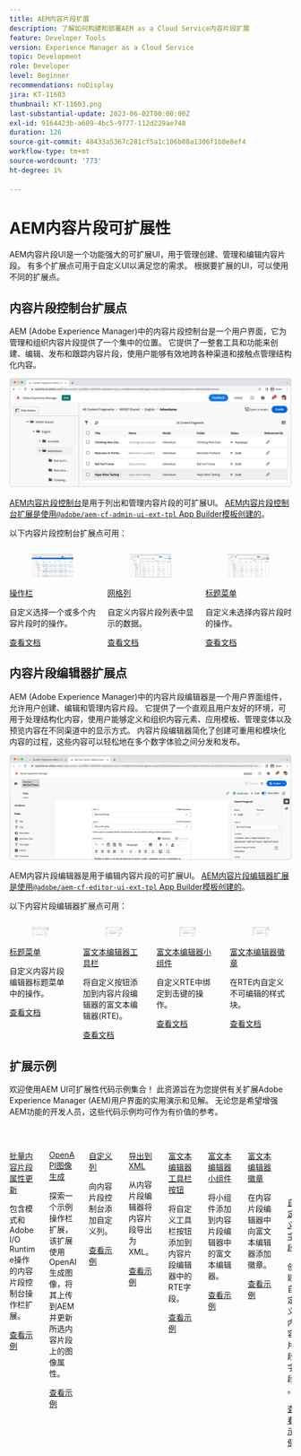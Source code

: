 ```yaml
---
title: AEM内容片段扩展
description: 了解如何构建和部署AEM as a Cloud Service内容片段扩展
feature: Developer Tools
version: Experience Manager as a Cloud Service
topic: Development
role: Developer
level: Beginner
recommendations: noDisplay
jira: KT-11603
thumbnail: KT-11603.png
last-substantial-update: 2023-06-02T00:00:00Z
exl-id: 9164423b-a609-4bc5-9777-112d229ae748
duration: 126
source-git-commit: 48433a5367c281cf5a1c106b08a1306f1b0e8ef4
workflow-type: tm+mt
source-wordcount: '773'
ht-degree: 1%

---
```


# AEM内容片段可扩展性

AEM内容片段UI是一个功能强大的可扩展UI，用于管理创建、管理和编辑内容片段。 有多个扩展点可用于自定义UI以满足您的需求。 根据要扩展的UI，可以使用不同的扩展点。

## 内容片段控制台扩展点

AEM (Adobe Experience Manager)中的内容片段控制台是一个用户界面，它为管理和组织内容片段提供了一个集中的位置。 它提供了一整套工具和功能来创建、编辑、发布和跟踪内容片段，使用户能够有效地跨各种渠道和接触点管理结构化内容。

![内容片段控制台](./assets/overview/cfc.png)

[AEM内容片段控制台](https://experienceleague.adobe.com/docs/experience-manager-cloud-service/content/sites/administering/content-fragments/content-fragments-console.html?lang=zh-Hans)是用于列出和管理内容片段的可扩展UI。 [AEM内容片段控制台扩展是使用`@adobe/aem-cf-admin-ui-ext-tpl` App Builder模板创建的](https://developer.adobe.com/uix/docs/services/aem-cf-console-admin/code-generation)。

以下内容片段控制台扩展点可用：

<div class="columns is-multiline">
      <div class="column is-half-tablet is-half-desktop is-one-third-widescreen" aria-label="Action bar">
        <div class="card" style="height: 100%">
          <div class="card-image">
            <figure class="image is-16by9">
              <a href="https://developer.adobe.com/uix/docs/services/aem-cf-console-admin/api/action-bar/" title="操作栏" tabindex="-1" target="_blank" rel="referrer">
                <img class="is-bordered-r-small" src="./assets/overview/cfc-action-bar.png" alt="操作栏">
              </a>
            </figure>
          </div>
          <div class="card-content is-padded-small">
            <div class="content">
              <p class="headline is-size-6 has-text-weight-bold"><a href="https://developer.adobe.com/uix/docs/services/aem-cf-console-admin/api/action-bar/" title="操作栏" target="_blank" rel="referrer">操作栏</a></p>
              <p class="is-size-6">自定义选择一个或多个内容片段时的操作。</p>
              <a href="https://developer.adobe.com/uix/docs/services/aem-cf-console-admin/api/action-bar/" class="spectrum-Button spectrum-Button--outline spectrum-Button--primary spectrum-Button--sizeM" target="_blank" rel="referrer">
                <span class="spectrum-Button-label has-no-wrap has-text-weight-bold">查看文档</span>
              </a>
            </div>
          </div>
        </div>
      </div>
  <div class="column is-half-tablet is-half-desktop is-one-third-widescreen" aria-label="Grid columns">
    <div class="card" style="height: 100%">
      <div class="card-image">
        <figure class="image is-16by9">
          <a href="https://developer.adobe.com/uix/docs/services/aem-cf-console-admin/api/grid-columns/" title="网格列" tabindex="-1" target="_blank" rel="referrer">
            <img class="is-bordered-r-small" src="./assets/overview/cfc-grid-columns.png" alt="网格列">
          </a>
        </figure>
      </div>
      <div class="card-content is-padded-small">
        <div class="content">
          <p class="headline is-size-6 has-text-weight-bold"><a href="https://developer.adobe.com/uix/docs/services/aem-cf-console-admin/api/grid-columns/" title="网格列" target="_blank" rel="referrer">网格列</a></p>
          <p class="is-size-6">自定义内容片段列表中显示的数据。</p>
          <a href="https://developer.adobe.com/uix/docs/services/aem-cf-console-admin/api/grid-columns/" class="spectrum-Button spectrum-Button--outline spectrum-Button--primary spectrum-Button--sizeM" target="_blank" rel="referrer">
            <span class="spectrum-Button-label has-no-wrap has-text-weight-bold">查看文档</span>
          </a>
        </div>
      </div>
    </div>
  </div>
  <div class="column is-half-tablet is-half-desktop is-one-third-widescreen" aria-label="Header menu">
    <div class="card" style="height: 100%">
      <div class="card-image">
        <figure class="image is-16by9">
          <a href="https://developer.adobe.com/uix/docs/services/aem-cf-console-admin/api/header-menu/" title="标题菜单" tabindex="-1" target="_blank" rel="referrer">
            <img class="is-bordered-r-small" src="./assets/overview/cfc-header-menu.png" alt="标题菜单">
          </a>
        </figure>
      </div>
      <div class="card-content is-padded-small">
        <div class="content">
          <p class="headline is-size-6 has-text-weight-bold"><a href="https://developer.adobe.com/uix/docs/services/aem-cf-console-admin/api/header-menu/" title="标题菜单" target="_blank" rel="referrer">标题菜单</a></p>
          <p class="is-size-6">自定义未选择内容片段时的操作。</p>
          <a href="https://developer.adobe.com/uix/docs/services/aem-cf-console-admin/api/header-menu/" class="spectrum-Button spectrum-Button--outline spectrum-Button--primary spectrum-Button--sizeM" target="_blank" rel="referrer">
            <span class="spectrum-Button-label has-no-wrap has-text-weight-bold">查看文档</span>
          </a>
        </div>
      </div>
    </div>
  </div>  
</div>

## 内容片段编辑器扩展点

AEM (Adobe Experience Manager)中的内容片段编辑器是一个用户界面组件，允许用户创建、编辑和管理内容片段。 它提供了一个直观且用户友好的环境，可用于处理结构化内容，使用户能够定义和组织内容元素、应用模板、管理变体以及预览内容在不同渠道中的显示方式。 内容片段编辑器简化了创建可重用和模块化内容的过程，这些内容可以轻松地在多个数字体验之间分发和发布。

![内容片段编辑器](./assets/overview/cfe.png)

AEM内容片段编辑器是用于编辑内容片段的可扩展UI。 [AEM内容片段编辑器扩展是使用`@adobe/aem-cf-editor-ui-ext-tpl` App Builder模板创建的](https://developer.adobe.com/uix/docs/services/aem-cf-editor/code-generation/)。

以下内容片段编辑器扩展点可用：

<div class="columns is-multiline">
    <div class="column is-half-tablet is-half-desktop is-one-third-widescreen" aria-label="Header menu">
      <div class="card" style="height: 100%">
        <div class="card-image">
          <figure class="image is-16by9">
            <a href="https://developer.adobe.com/uix/docs/services/aem-cf-editor/api/header-menu" title="标题菜单" tabindex="-1" target="_blank" rel="referrer">
              <img class="is-bordered-r-small" src="./assets/overview/cfe-header-menu.png" alt="标题菜单">
            </a>
          </figure>
        </div>
        <div class="card-content is-padded-small">
          <div class="content">
            <p class="headline is-size-6 has-text-weight-bold"><a href="https://developer.adobe.com/uix/docs/services/aem-cf-editor/api/header-menu/" title="标题菜单" target="_blank" rel="referrer">标题菜单</a></p>
            <p class="is-size-6">自定义内容片段编辑器标题菜单中的操作。</p>
            <a href="https://developer.adobe.com/uix/docs/services/aem-cf-editor/api/header-menu" class="spectrum-Button spectrum-Button--outline spectrum-Button--primary spectrum-Button--sizeM" target="_blank" rel="referrer">
              <span class="spectrum-Button-label has-no-wrap has-text-weight-bold">查看文档</span>
            </a>
          </div>
        </div>
      </div>
    </div>
  <div class="column is-half-tablet is-half-desktop is-one-third-widescreen" aria-label="Rich Text Editor toolbar">
    <div class="card" style="height: 100%">
      <div class="card-image">
        <figure class="image is-16by9">
          <a href="https://developer.adobe.com/uix/docs/services/aem-cf-editor/api/rte-toolbar/" title="富文本编辑器工具栏" tabindex="-1" target="_blank" rel="referrer">
            <img class="is-bordered-r-small" src="./assets/overview/cfe-rte-toolbar.png" alt="富文本编辑器工具栏">
          </a>
        </figure>
      </div>
      <div class="card-content is-padded-small">
        <div class="content">
          <p class="headline is-size-6 has-text-weight-bold"><a href="https://developer.adobe.com/uix/docs/services/aem-cf-editor/api/rte-toolbar/" title="富文本编辑器工具栏"  target="_blank" rel="referrer">富文本编辑器工具栏</a></p>
          <p class="is-size-6">将自定义按钮添加到内容片段编辑器的富文本编辑器(RTE)。</p>
          <a href="https://developer.adobe.com/uix/docs/services/aem-cf-editor/api/rte-toolbar/" class="spectrum-Button spectrum-Button--outline spectrum-Button--primary spectrum-Button--sizeM" target="_blank" rel="referrer">
            <span class="spectrum-Button-label has-no-wrap has-text-weight-bold">查看文档</span>
          </a>
        </div>
      </div>
    </div>
  </div>

<div class="column is-half-tablet is-half-desktop is-one-third-widescreen" aria-label="Rich Text Editor widgets">
    <div class="card" style="height: 100%">
      <div class="card-image">
        <figure class="image is-16by9">
          <a href="https://developer.adobe.com/uix/docs/services/aem-cf-editor/api/rte-widgets/" title="富文本编辑器小组件" tabindex="-1"  target="_blank" rel="referrer">
            <img class="is-bordered-r-small" src="./assets/overview/cfe-rte-widgets.png" alt="富文本编辑器小组件">
          </a>
        </figure>
      </div>
      <div class="card-content is-padded-small">
        <div class="content">
          <p class="headline is-size-6 has-text-weight-bold"><a href="https://developer.adobe.com/uix/docs/services/aem-cf-editor/api/rte-widgets/" title="富文本编辑器小组件" target="_blank" rel="referrer">富文本编辑器小组件</a></p>
          <p class="is-size-6">自定义RTE中绑定到击键的操作。</p>
          <a href="https://developer.adobe.com/uix/docs/services/aem-cf-editor/api/rte-widgets/" class="spectrum-Button spectrum-Button--outline spectrum-Button--primary spectrum-Button--sizeM" target="_blank" rel="referrer">
            <span class="spectrum-Button-label has-no-wrap has-text-weight-bold">查看文档</span>
          </a>
        </div>
      </div>
    </div>
  </div>
  <div class="column is-half-tablet is-half-desktop is-one-third-widescreen" aria-label="Rich Text Editor badges">
    <div class="card" style="height: 100%">
      <div class="card-image">
        <figure class="image is-16by9">
          <a href="https://developer.adobe.com/uix/docs/services/aem-cf-editor/api/rte-badges/" title="富文本编辑器徽章" tabindex="-1" target="_blank" rel="referrer">
            <img class="is-bordered-r-small" src="./assets/overview/cfe-rte-badges.png" alt="富文本编辑器徽章">
          </a>
        </figure>
      </div>
      <div class="card-content is-padded-small">
        <div class="content">
          <p class="headline is-size-6 has-text-weight-bold"><a href="https://developer.adobe.com/uix/docs/services/aem-cf-editor/api/rte-badges/" title="富文本编辑器徽章" target="_blank" rel="referrer">富文本编辑器徽章</a></p>
          <p class="is-size-6">在RTE内自定义不可编辑的样式块。</p>
          <a href="https://developer.adobe.com/uix/docs/services/aem-cf-editor/api/rte-badges/" class="spectrum-Button spectrum-Button--outline spectrum-Button--primary spectrum-Button--sizeM" target="_blank" rel="referrer">
            <span class="spectrum-Button-label has-no-wrap has-text-weight-bold">查看文档</span>
          </a>
        </div>
      </div>
    </div>
  </div>
</div>

## 扩展示例

欢迎使用AEM UI可扩展性代码示例集合！ 此资源旨在为您提供有关扩展Adobe Experience Manager (AEM)用户界面的实用演示和见解。 无论您是希望增强AEM功能的开发人员，这些代码示例均可作为有价值的参考。

<div class="columns is-multiline">
  <div class="column is-half-tablet is-half-desktop is-one-third-widescreen" aria-label="Bulk property update">
    <div class="card" style="height: 100%">
      <div class="card-image">
        <figure class="image is-16by9">
          <a href="./examples/console-bulk-property-update.md" title="批量属性更新" tabindex="-1">
            <img class="is-bordered-r-small" src="./assets/../examples/assets/bulk-property-update/card.png" alt="批量属性更新">
          </a>
        </figure>
      </div>
      <div class="card-content is-padded-small">
        <div class="content">
          <p class="headline is-size-6 has-text-weight-bold"><a href="./examples/console-bulk-property-update.md" title="批量属性更新">批量内容片段属性更新</a></p>
          <p class="is-size-6">包含模式和Adobe I/O Runtime操作的内容片段控制台操作栏扩展。</p>
          <a href="./examples/console-bulk-property-update.md" class="spectrum-Button spectrum-Button--outline spectrum-Button--primary spectrum-Button--sizeM">
            <span class="spectrum-Button-label has-no-wrap has-text-weight-bold">查看示例</span>
          </a>
        </div>
      </div>
    </div>
  </div>
  <div class="column is-half-tablet is-half-desktop is-one-third-widescreen" aria-label="OpenAI-based image generation and upload to AEM extension">
        <div class="card" style="height: 100%">
            <div class="card-image">
                <figure class="image is-16by9">
                    <a href="./examples/console-image-generation-and-image-upload.md" title="基于OpenAI的图像生成和上传到AEM扩展" tabindex="-1">
                        <img class="is-bordered-r-small" src="./examples/assets/digital-image-generation/card.png" alt="基于OpenAI的图像生成和上传到AEM扩展">
                    </a>
                </figure>
            </div>
            <div class="card-content is-padded-small">
                <div class="content">
                    <p class="headline is-size-6 has-text-weight-bold"><a href="./examples/console-image-generation-and-image-upload.md" title="基于OpenAI的图像生成和上传到AEM扩展">OpenAPI图像生成</a></p>
                    <p class="is-size-6">探索一个示例操作栏扩展，该扩展使用OpenAI生成图像，将其上传到AEM并更新所选内容片段上的图像属性。</p>
                    <a href="./examples/console-image-generation-and-image-upload.md" class="spectrum-Button spectrum-Button--outline spectrum-Button--primary spectrum-Button--sizeM">
                        <span class="spectrum-Button-label has-no-wrap has-text-weight-bold">查看示例</span>
                    </a>
                </div>
            </div>
        </div>
    </div>    
  <div class="column is-half-tablet is-half-desktop is-one-third-widescreen" aria-label="Custom columns">
    <div class="card" style="height: 100%">
      <div class="card-image">
        <figure class="image is-16by9">
          <a href="./examples/custom-grid-columns.md" title="自定义列" tabindex="-1">
            <img class="is-bordered-r-small" src="./examples/assets/custom-grid-columns/card.png" alt="自定义列">
          </a>
        </figure>
      </div>
      <div class="card-content is-padded-small">
        <div class="content">
          <p class="headline is-size-6 has-text-weight-bold"><a href="./examples/custom-grid-columns.md" title="自定义列">自定义列</a></p>
          <p class="is-size-6">向内容片段控制台添加自定义列。</p>
          <a href="./examples/custom-grid-columns.md" class="spectrum-Button spectrum-Button--outline spectrum-Button--primary spectrum-Button--sizeM">
            <span class="spectrum-Button-label has-no-wrap has-text-weight-bold">查看示例</span>
          </a>
        </div>
      </div>
    </div>
  </div>    
  <div class="column is-half-tablet is-half-desktop is-one-third-widescreen" aria-label="Export to XML">
    <div class="card" style="height: 100%">
      <div class="card-image">
        <figure class="image is-16by9">
          <a href="./examples/editor-export-to-xml.md" title="导出到XML" tabindex="-1">
            <img class="is-bordered-r-small" src="./examples/assets/export-to-xml/card.png" alt="导出到XML">
          </a>
        </figure>
      </div>
      <div class="card-content is-padded-small">
        <div class="content">
          <p class="headline is-size-6 has-text-weight-bold"><a href="./examples/editor-export-to-xml.md" title="导出到XML">导出到XML</a></p>
          <p class="is-size-6">从内容片段编辑器将内容片段导出为XML。</p>
          <a href="./examples/editor-export-to-xml.md" class="spectrum-Button spectrum-Button--outline spectrum-Button--primary spectrum-Button--sizeM">
            <span class="spectrum-Button-label has-no-wrap has-text-weight-bold">查看示例</span>
          </a>
        </div>
      </div>
    </div>
  </div>    
  <div class="column is-half-tablet is-half-desktop is-one-third-widescreen" aria-label="Rich Text Editor toolbar button">
    <div class="card" style="height: 100%">
      <div class="card-image">
        <figure class="image is-16by9">
          <a href="./examples/editor-rte-toolbar.md" title="富文本编辑器工具栏按钮" tabindex="-1">
            <img class="is-bordered-r-small" src="./examples/assets/rte/rte-toolbar-card.png" alt="富文本编辑器工具栏按钮">
          </a>
        </figure>
      </div>
      <div class="card-content is-padded-small">
        <div class="content">
          <p class="headline is-size-6 has-text-weight-bold"><a href="./examples/editor-rte-toolbar.md" title="富文本编辑器工具栏按钮">富文本编辑器工具栏按钮</a></p>
          <p class="is-size-6">将自定义工具栏按钮添加到内容片段编辑器中的RTE字段。</p>
          <a href="./examples/editor-rte-toolbar.md" class="spectrum-Button spectrum-Button--outline spectrum-Button--primary spectrum-Button--sizeM">
            <span class="spectrum-Button-label has-no-wrap has-text-weight-bold">查看示例</span>
          </a>
        </div>
      </div>
    </div>
  </div>   
  <div class="column is-half-tablet is-half-desktop is-one-third-widescreen" aria-label="Rich Text Editor Widget">
    <div class="card" style="height: 100%">
      <div class="card-image">
        <figure class="image is-16by9">
          <a href="./examples/editor-rte-widget.md" title="富文本编辑器小组件" tabindex="-1">
            <img class="is-bordered-r-small" src="./examples/assets/rte/rte-widget-card.png" alt="富文本编辑器小组件">
          </a>
        </figure>
      </div>
      <div class="card-content is-padded-small">
        <div class="content">
          <p class="headline is-size-6 has-text-weight-bold"><a href="./examples/editor-rte-toolbar.md" title="富文本编辑器小组件">富文本编辑器小组件</a></p>
          <p class="is-size-6">将小组件添加到内容片段编辑器中的富文本编辑器。</p>
          <a href="./examples/editor-rte-widget.md" class="spectrum-Button spectrum-Button--outline spectrum-Button--primary spectrum-Button--sizeM">
            <span class="spectrum-Button-label has-no-wrap has-text-weight-bold">查看示例</span>
          </a>
        </div>
      </div>
    </div>
  </div>   
  <div class="column is-half-tablet is-half-desktop is-one-third-widescreen" aria-label="Rich Text Editor Badge">
    <div class="card" style="height: 100%">
      <div class="card-image">
        <figure class="image is-16by9">
          <a href="./examples/editor-rte-badges.md" title="富文本编辑器徽章" tabindex="-1">
            <img class="is-bordered-r-small" src="./examples/assets/rte/rte-badge-card.png" alt="富文本编辑器徽章">
          </a>
        </figure>
      </div>
      <div class="card-content is-padded-small">
        <div class="content">
          <p class="headline is-size-6 has-text-weight-bold"><a href="./examples/editor-rte-badges.md" title="富文本编辑器徽章">富文本编辑器徽章</a></p>
          <p class="is-size-6">在内容片段编辑器中向富文本编辑器添加徽章。</p>
          <a href="./examples/editor-rte-badges.md" class="spectrum-Button spectrum-Button--outline spectrum-Button--primary spectrum-Button--sizeM">
            <span class="spectrum-Button-label has-no-wrap has-text-weight-bold">查看示例</span>
          </a>
        </div>
      </div>
    </div>
  </div>

<div class="column is-half-tablet is-half-desktop is-one-third-widescreen" aria-label="Custom fields">
    <div class="card" style="height: 100%">
      <div class="card-image">
        <figure class="image is-16by9">
          <a href="./examples/editor-custom-field.md" title="自定义字段" tabindex="-1">
            <img class="is-bordered-r-small" src="https://video.tv.adobe.com/v/3437644?format=jpeg&captions=chi_hans" alt="自定义字段">
          </a>
        </figure>
      </div>
      <div class="card-content is-padded-small">
        <div class="content">
          <p class="headline is-size-6 has-text-weight-bold"><a href="./examples/editor-custom-field.md" title="自定义字段">自定义字段</a></p>
          <p class="is-size-6">创建自定义内容片段字段。</p>
          <a href="./examples/editor-custom-field.md" class="spectrum-Button spectrum-Button--outline spectrum-Button--primary spectrum-Button--sizeM">
            <span class="spectrum-Button-label has-no-wrap has-text-weight-bold">查看示例</span>
          </a>
        </div>
      </div>
    </div>
  </div> 
</div>
